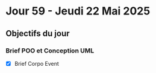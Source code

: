 # Jour 59 - Jeudi 22 Mai 2025

## Objectifs du jour

### Brief POO et Conception UML

- [x] Brief Corpo Event
